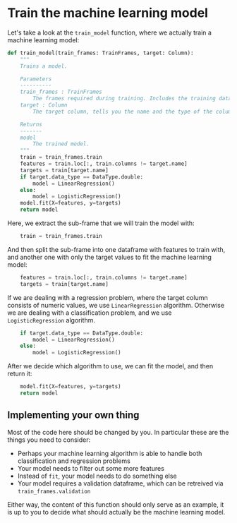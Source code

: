 # Train the machine learning model

Let's take a look at the `train_model` function, where we actually train a machine learning model:

```python
def train_model(train_frames: TrainFrames, target: Column):
    """
    Trains a model.

    Parameters
    ----------
    train_frames : TrainFrames
        The frames required during training. Includes the training dataframe, the validation dataframe, and the testing dataframe.
    target : Column
        The target column, tells you the name and the type of the column.

    Returns
    -------
    model
        The trained model.
    """
    train = train_frames.train
    features = train.loc[:, train.columns != target.name]
    targets = train[target.name]
    if target.data_type == DataType.double:
        model = LinearRegression()
    else:
        model = LogisticRegression()
    model.fit(X=features, y=targets)
    return model
```

Here, we extract the sub-frame that we will train the model with:
```python
    train = train_frames.train
```

And then split the sub-frame into one dataframe with features to train with, and another one with only the target values to fit the machine learning model:
```python
    features = train.loc[:, train.columns != target.name]
    targets = train[target.name]
```

If we are dealing with a regression problem, where the target column consists of numeric values, we use `LinearRegression` algorithm. Otherwise we are dealing with a classification problem, and we use `LogisticRegression` algorithm.
```python
    if target.data_type == DataType.double:
        model = LinearRegression()
    else:
        model = LogisticRegression()
```

After we decide which algorithm to use, we can fit the model, and then return it:
```python
    model.fit(X=features, y=targets)
    return model
```

## Implementing your own thing

Most of the code here should be changed by you. In particular these are the things you need to consider:
- Perhaps your machine learning algorithm is able to handle both classification and regression problems
- Your model needs to filter out some more features
- Instead of `fit`, your model needs to do something else
- Your model requires a validation dataframe, which can be retreived via `train_frames.validation`

Either way, the content of this function should only serve as an example, it is up to you to decide what should actually be the machine learning model.
